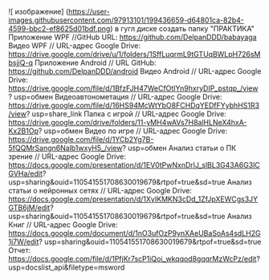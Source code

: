 ![ изображение] (https://user-images.githubusercontent.com/97913101/199436659-d64801ca-82b4-4599-bbc2-ef8625d01bdf.png)  в гугл диске создать папку "ПРАКТИКА" Приложение WPF //GitHub URL: https://github.com/DelpanDDD/babayaga Видео WPF // URL-адрес Google Drive: https://drive.google.com/drive/u/1/folders/1SffLuqrmL9tGTUqBWLpH726sMbsjjQ-q Приложение Android // URL GitHub: https://github.com/DelpanDDD/android Видео Android // URL-адрес Google Drive: https://drive.google.com/file/d/1BfzFJH47WeCfOtIYn9hxryDIP_pstqp_/view? usp=обмен Видеоавтонометация // URL-адрес Google Drive: https://drive.google.com/file/d/16HS94McWtYbO8FCHDqYEDfFYybhHS1R3/view? usp=share_link Папка с игрой // URL-адрес Google Drive: https://drive.google.com/drive/folders/11-yMH4wAVs7H8alHLNeX4hxA-Kx2B1Op? usp=обмен Видео по игре // URL-адрес Google Drive: https://drive.google.com/file/d/1YCb2Yg7B-5fQQMrSangn6Nalb1wxyH5_/view? usp=обмен Анализ статьи о ПК зрение // URL-адрес Google Drive: https://docs.google.com/presentation/d/1EV0tPwNxnDrlJ_slBL3G43A6G3lCGVHa/edit? usp=sharing&ouid=110541551708630019679&rtpof=true&sd=true Анализ статьи о нейронных сетях // URL-адрес Google Drive: https://docs.google.com/presentation/d/1XyIKMKN3cDd_1ZfJpXEWCgs3JYGTB6jM/edit? usp=sharing&ouid=110541551708630019679&rtpof=true&sd=true Анализ Книг // URL-адрес Google Drive: https://docs.google.com/document/d/1nO3ufOzP9ynXAeUBaSoAs4sdLH2G1j7W/edit? usp=sharing&ouid=110541551708630019679&rtpof=true&sd=true Отчет: https://docs.google.com/file/d/1PfjKr7scP1iQoi_wkqqod8gqqrMzWcPz/edit? usp=docslist_api&filetype=msword
